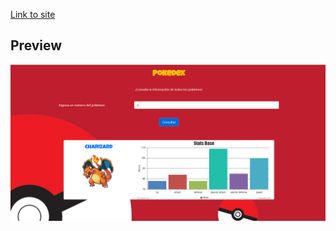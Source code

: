 [Link to site](https://selorcav.github.io/desafio-07-pokedex/)


## Preview
![alt text](https://github.com/selorcav/desafio-07-pokedex/blob/master/preview.png)
